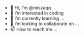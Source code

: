 - 👋 Hi, I’m @miszaqq
- 👀 I’m interested in coding
- 🌱 I’m currently learning ...
- 💞️ I’m looking to collaborate on ...
- 📫 How to reach me ...

<!---
miszaqq/miszaqq is a ✨ special ✨ repository because its `README.md` (this file) appears on your GitHub profile.
You can click the Preview link to take a look at your changes.
--->
